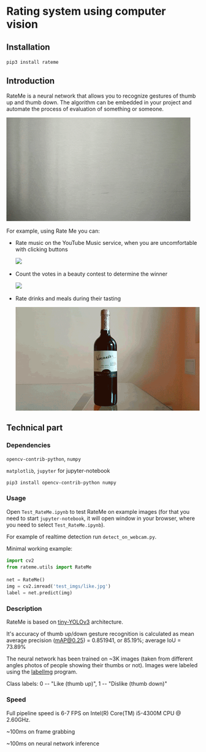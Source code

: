 # Rating system using computer vision

## Installation

`pip3 install rateme`

## Introduction

RateMe is a neural network that allows you to recognize gestures of thumb up and thumb down.
The algorithm can be embedded in your project and automate the process of evaluation of something or someone.

![](gifs/Algorithm.gif)

For example, using Rate Me you can:

+ Rate music on the YouTube Music service, when you are uncomfortable with clicking buttons

    ![](gifs/YouTube.gif)

+ Count the votes in a beauty contest to determine the winner

    ![](gifs/Street.gif)

+ Rate drinks and meals during their tasting

    ![](gifs/Wine.gif)

## Technical part

### Dependencies

`opencv-contrib-python`, `numpy`

`matplotlib`, `jupyter` for jupyter-notebook

```bash
pip3 install opencv-contrib-python numpy
```

### Usage

Open `Test_RateMe.ipynb` to test RateMe on example images 
(for that you need to start `jupyter-notebook`, it will open window in your browser, where you need to select `Test_RateMe.ipynb`).

For example of realtime detection run `detect_on_webcam.py`.

Minimal working example:

```python
import cv2
from rateme.utils import RateMe

net = RateMe()
img = cv2.imread('test_imgs/like.jpg')
label = net.predict(img)
```

### Description

RateMe is based on [tiny-YOLOv3](https://pjreddie.com/darknet/yolo/) architecture. 

It's accuracy of thumb up/down gesture recognition is calculated as mean average precision (mAP@0.25) = 0.851941, or 85.19%; average IoU = 73.89%

The neural network has been trained on ~3K images (taken from different angles photos of people showing their thumbs or not).
Images were labeled using the [labelImg](https://github.com/tzutalin/labelImg) program.

Class labels: 0 -- "Like (thumb up)", 1 -- "Dislike (thumb down)"

### Speed

Full pipeline speed is 6-7 FPS on Intel(R) Core(TM) i5-4300M CPU @ 2.60GHz.

~100ms on frame grabbing

~100ms on neural network inference
